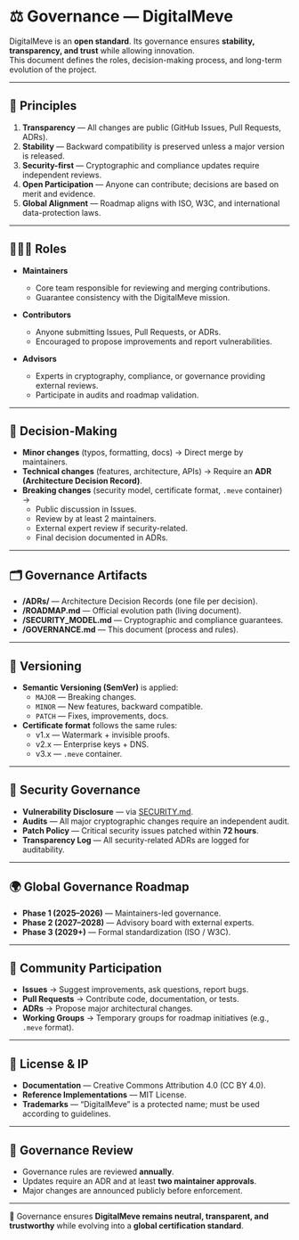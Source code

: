 # ⚖️ Governance — DigitalMeve

DigitalMeve is an **open standard**. Its governance ensures **stability, transparency, and trust** while allowing innovation.  
This document defines the roles, decision-making process, and long-term evolution of the project.

---

## 🎯 Principles
1. **Transparency** — All changes are public (GitHub Issues, Pull Requests, ADRs).
2. **Stability** — Backward compatibility is preserved unless a major version is released.
3. **Security-first** — Cryptographic and compliance updates require independent reviews.
4. **Open Participation** — Anyone can contribute; decisions are based on merit and evidence.
5. **Global Alignment** — Roadmap aligns with ISO, W3C, and international data-protection laws.

---

## 🧑‍🤝‍🧑 Roles
- **Maintainers**  
  - Core team responsible for reviewing and merging contributions.  
  - Guarantee consistency with the DigitalMeve mission.  

- **Contributors**  
  - Anyone submitting Issues, Pull Requests, or ADRs.  
  - Encouraged to propose improvements and report vulnerabilities.  

- **Advisors**  
  - Experts in cryptography, compliance, or governance providing external reviews.  
  - Participate in audits and roadmap validation.  

---

## 🔄 Decision-Making
- **Minor changes** (typos, formatting, docs) → Direct merge by maintainers.  
- **Technical changes** (features, architecture, APIs) → Require an **ADR (Architecture Decision Record)**.  
- **Breaking changes** (security model, certificate format, `.meve` container) →  
  - Public discussion in Issues.  
  - Review by at least 2 maintainers.  
  - External expert review if security-related.  
  - Final decision documented in ADRs.  

---

## 🗂 Governance Artifacts
- **/ADRs/** — Architecture Decision Records (one file per decision).  
- **/ROADMAP.md** — Official evolution path (living document).  
- **/SECURITY_MODEL.md** — Cryptographic and compliance guarantees.  
- **/GOVERNANCE.md** — This document (process and rules).  

---

## 📅 Versioning
- **Semantic Versioning (SemVer)** is applied:  
  - `MAJOR` — Breaking changes.  
  - `MINOR` — New features, backward compatible.  
  - `PATCH` — Fixes, improvements, docs.  
- **Certificate format** follows the same rules:  
  - v1.x — Watermark + invisible proofs.  
  - v2.x — Enterprise keys + DNS.  
  - v3.x — `.meve` container.

---

## 🔐 Security Governance
- **Vulnerability Disclosure** — via [SECURITY.md](./SECURITY.md).  
- **Audits** — All major cryptographic changes require an independent audit.  
- **Patch Policy** — Critical security issues patched within **72 hours**.  
- **Transparency Log** — All security-related ADRs are logged for auditability.  

---

## 🌍 Global Governance Roadmap
- **Phase 1 (2025–2026)** — Maintainers-led governance.  
- **Phase 2 (2027–2028)** — Advisory board with external experts.  
- **Phase 3 (2029+)** — Formal standardization (ISO / W3C).  

---

## 🤝 Community Participation
- **Issues** → Suggest improvements, ask questions, report bugs.  
- **Pull Requests** → Contribute code, documentation, or tests.  
- **ADRs** → Propose major architectural changes.  
- **Working Groups** → Temporary groups for roadmap initiatives (e.g., `.meve` format).  

---

## 📜 License & IP
- **Documentation** — Creative Commons Attribution 4.0 (CC BY 4.0).  
- **Reference Implementations** — MIT License.  
- **Trademarks** — “DigitalMeve” is a protected name; must be used according to guidelines.  

---

## 🧭 Governance Review
- Governance rules are reviewed **annually**.  
- Updates require an ADR and at least **two maintainer approvals**.  
- Major changes are announced publicly before enforcement.

---

🔑 Governance ensures **DigitalMeve remains neutral, transparent, and trustworthy** while evolving into a **global certification standard**.
